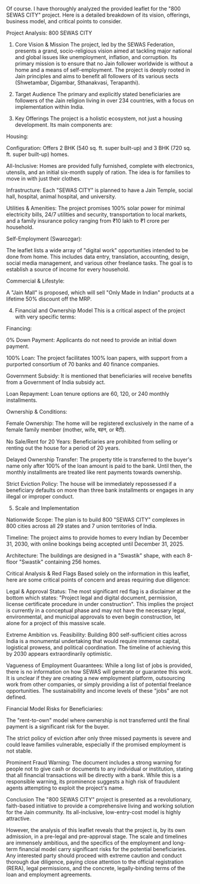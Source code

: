 Of course. I have thoroughly analyzed the provided leaflet for the "800 SEWAS CITY" project. Here is a detailed breakdown of its vision, offerings, business model, and critical points to consider.

Project Analysis: 800 SEWAS CITY
1. Core Vision & Mission
The project, led by the SEWAS Federation, presents a grand, socio-religious vision aimed at tackling major national and global issues like unemployment, inflation, and corruption. Its primary mission is to ensure that no Jain follower worldwide is without a home and a means of self-employment. The project is deeply rooted in Jain principles and aims to benefit all followers of its various sects (Shwetambar, Digambar, Sthanakvasi, Terapanthi).





2. Target Audience
The primary and explicitly stated beneficiaries are followers of the Jain religion living in over 234 countries, with a focus on implementation within India.

3. Key Offerings
The project is a holistic ecosystem, not just a housing development. Its main components are:

Housing:


Configuration: Offers 2 BHK (540 sq. ft. super built-up) and 3 BHK (720 sq. ft. super built-up) homes.


All-Inclusive: Homes are provided fully furnished, complete with electronics, utensils, and an initial six-month supply of ration. The idea is for families to move in with just their clothes.



Infrastructure: Each "SEWAS CITY" is planned to have a Jain Temple, social hall, hospital, animal hospital, and university.


Utilities & Amenities: The project promises 100% solar power for minimal electricity bills, 24/7 utilities and security, transportation to local markets, and a family insurance policy ranging from ₹10 lakh to ₹1 crore per household.

Self-Employment (Swarozgar):

The leaflet lists a wide array of "digital work" opportunities intended to be done from home. This includes data entry, translation, accounting, design, social media management, and various other freelance tasks. The goal is to establish a source of income for every household.




Commercial & Lifestyle:

A "Jain Mall" is proposed, which will sell "Only Made in Indian" products at a lifetime 50% discount off the MRP.

4. Financial and Ownership Model
This is a critical aspect of the project with very specific terms:

Financing:


0% Down Payment: Applicants do not need to provide an initial down payment.


100% Loan: The project facilitates 100% loan papers, with support from a purported consortium of 70 banks and 40 finance companies.


Government Subsidy: It is mentioned that beneficiaries will receive benefits from a Government of India subsidy act.


Loan Repayment: Loan tenure options are 60, 120, or 240 monthly installments.

Ownership & Conditions:


Female Ownership: The home will be registered exclusively in the name of a female family member (mother, wife, बहन, or बेटी).


No Sale/Rent for 20 Years: Beneficiaries are prohibited from selling or renting out the house for a period of 20 years.

Delayed Ownership Transfer: The property title is transferred to the buyer's name only after 100% of the loan amount is paid to the bank. Until then, the monthly installments are treated like rent payments towards ownership.


Strict Eviction Policy: The house will be immediately repossessed if a beneficiary defaults on more than three bank installments or engages in any illegal or improper conduct.

5. Scale and Implementation

Nationwide Scope: The plan is to build 800 "SEWAS CITY" complexes in 800 cities across all 29 states and 7 union territories of India.




Timeline: The project aims to provide homes to every Indian by December 31, 2030, with online bookings being accepted until December 31, 2025.



Architecture: The buildings are designed in a "Swastik" shape, with each 8-floor "Swastik" containing 256 homes.

Critical Analysis & Red Flags
Based solely on the information in this leaflet, here are some critical points of concern and areas requiring due diligence:


Legal & Approval Status: The most significant red flag is a disclaimer at the bottom which states: "Project legal and digital document, permission, license certificate procedure in under construction". This implies the project is currently in a conceptual phase and may not have the necessary legal, environmental, and municipal approvals to even begin construction, let alone for a project of this massive scale.

Extreme Ambition vs. Feasibility: Building 800 self-sufficient cities across India is a monumental undertaking that would require immense capital, logistical prowess, and political coordination. The timeline of achieving this by 2030 appears extraordinarily optimistic.

Vagueness of Employment Guarantees: While a long list of jobs is provided, there is no information on how SEWAS will generate or guarantee this work. It is unclear if they are creating a new employment platform, outsourcing work from other companies, or simply providing a list of potential freelance opportunities. The sustainability and income levels of these "jobs" are not defined.

Financial Model Risks for Beneficiaries:

The "rent-to-own" model where ownership is not transferred until the final payment is a significant risk for the buyer.

The strict policy of eviction after only three missed payments is severe and could leave families vulnerable, especially if the promised employment is not stable.


Prominent Fraud Warning: The document includes a strong warning for people not to give cash or documents to any individual or institution, stating that all financial transactions will be directly with a bank. While this is a responsible warning, its prominence suggests a high risk of fraudulent agents attempting to exploit the project's name.

Conclusion
The "800 SEWAS CITY" project is presented as a revolutionary, faith-based initiative to provide a comprehensive living and working solution for the Jain community. Its all-inclusive, low-entry-cost model is highly attractive.

However, the analysis of this leaflet reveals that the project is, by its own admission, in a pre-legal and pre-approval stage. The scale and timelines are immensely ambitious, and the specifics of the employment and long-term financial model carry significant risks for the potential beneficiaries. Any interested party should proceed with extreme caution and conduct thorough due diligence, paying close attention to the official registration (RERA), legal permissions, and the concrete, legally-binding terms of the loan and employment agreements.
